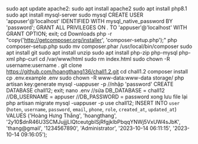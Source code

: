 sudo apt update
apache2: sudo apt install apache2
sudo apt install php8.1
sudo apt install mysql-server
sudo mysql
	CREATE USER 'appuser'@'localhost' IDENTIFIED WITH mysql_native_password BY 'password';
	GRANT ALL PRIVILEGES ON *.* TO 'appuser'@'localhost' WITH GRANT OPTION;
	exit;
cd Downloads
php -r "copy('http://getcomposer.org/installer', 'composer-setup.php');"
	php composer-setup.php
	sudo mv composer.phar /usr/local/bin/composer
sudo apt install git
sudo apt install unzip
sudo apt install php-zip php-mysql php-xml php-curl
cd /var/www/html
sudo rm index.html
sudo chown -R username:username .
git clone https://github.com/hoangthang136/chall1.2.git
cd chall1.2
composer install
cp .env.example .env
sudo chown -R www-data:www-data storage/
php artisan key:generate
mysql -uappuser -p
//nhập 'password'
CREATE DATABASE chall12;
exit;
nano .env
//sửa DB_DATABASE = chall12
//DB_USERNAME = appuser
//DB_PASSWORD = password xong lưu file lại
php artisan migrate
mysql -uappuser -p
	use chall12;
	INSERT INTO `user` (`hoten`, `username`, `password`, `email`, `phone`, `role`, `created_at`, `updated_at`) VALUES
('Hoàng Hưng Thắng', 'hoangthang', '$2y$10$dnR46U3SCMJujjjLIQtceutgbISjRfgjklbPbqqYNWj5VxUW4sJbK', 'thang@gmail', '1234567890', 'Administrator', '2023-10-14 06:11:15', '2023-10-14 09:16:05');